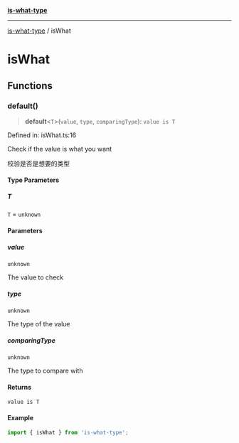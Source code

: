 [**is-what-type**](index.md)

***

[is-what-type](modules.md) / isWhat

# isWhat

## Functions

### default()

> **default**\<`T`\>(`value`, `type`, `comparingType`): `value is T`

Defined in: isWhat.ts:16

Check if the value is what you want

校验是否是想要的类型

#### Type Parameters

##### T

`T` = `unknown`

#### Parameters

##### value

`unknown`

The value to check

##### type

`unknown`

The type of the value

##### comparingType

`unknown`

The type to compare with

#### Returns

`value is T`

#### Example

```js
import { isWhat } from 'is-what-type';
```
